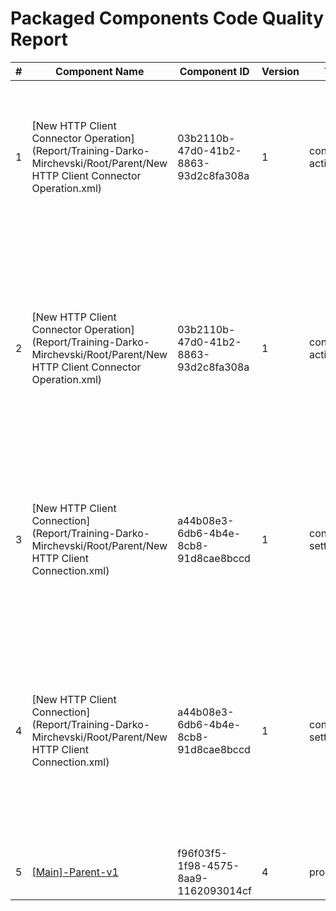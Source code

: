 # Packaged Components Code Quality Report
|#|Component Name|Component ID|Version|Type|Issue|Issue Type|Priority|
|---|---|---|---|---|---|---|---|
|1|[New HTTP Client Connector Operation](Report/Training-Darko-Mirchevski/Root/Parent/New HTTP Client Connector Operation.xml)|03b2110b-47d0-41b2-8863-93d2c8fa308a|1|connector-action|Component names must not start with "New " which is Boomi"s default. They should be named to have a accurate description.|BUG|MAJOR|
|2|[New HTTP Client Connector Operation](Report/Training-Darko-Mirchevski/Root/Parent/New HTTP Client Connector Operation.xml)|03b2110b-47d0-41b2-8863-93d2c8fa308a|1|connector-action|The name of connection operation must include square brackets ([]) with uppercase text inside (e.g., [Salesforce], [Leads], [SAP]). This rule ensures compliance with CHG naming conventions.|CODE_SMELL|MINOR|
|3|[New HTTP Client Connection](Report/Training-Darko-Mirchevski/Root/Parent/New HTTP Client Connection.xml)|a44b08e3-6db6-4b4e-8cb8-91d8cae8bccd|1|connector-settings|Component names must not start with "New " which is Boomi"s default. They should be named to have a accurate description.|BUG|MAJOR|
|4|[New HTTP Client Connection](Report/Training-Darko-Mirchevski/Root/Parent/New HTTP Client Connection.xml)|a44b08e3-6db6-4b4e-8cb8-91d8cae8bccd|1|connector-settings|The name of connection components must include square brackets ([]) with uppercase text inside (e.g., [Salesforce], [Leads], [SAP]). This rule ensures compliance with CHG naming conventions.|CODE_SMELL|MINOR|
|5|[[Main]-Parent-v1](Report/Training-Darko-Mirchevski/Root/Parent/[Main]-Parent-v1.xml)|f96f03f5-1f98-4575-8aa9-1162093014cf|4|process|Process description should be set|CODE_SMELL|MINOR|
